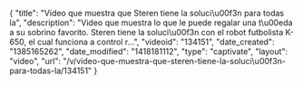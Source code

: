 {
    "title": "Video que muestra que Steren tiene la soluci\u00f3n para todas la",
    "description": "Video que muestra lo que le puede regalar una t\u00eda a su sobrino favorito. Steren tiene la soluci\u00f3n con el robot futbolista K-650, el cual funciona a control r...",
    "videoid": "134151",
    "date_created": "1385165262",
    "date_modified": "1418181112",
    "type": "captivate",
    "layout": "video",
    "url": "\/v\/video-que-muestra-que-steren-tiene-la-soluci\u00f3n-para-todas-la\/134151"
}